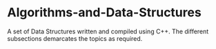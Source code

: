 # Algorithms-and-Data-Structures
A set of Data Structures written and compiled using C++. The different subsections demarcates the topics as required.
